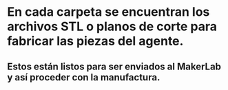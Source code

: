 # En cada carpeta se encuentran los archivos STL o planos de corte para fabricar las piezas del agente. 
## Estos están listos para ser enviados al MakerLab y así proceder con la manufactura.
